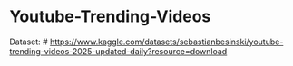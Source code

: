 # Youtube-Trending-Videos

Dataset: # https://www.kaggle.com/datasets/sebastianbesinski/youtube-trending-videos-2025-updated-daily?resource=download
